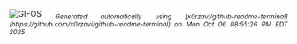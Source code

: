<div align="justify">
<picture>
    <source media="(prefers-color-scheme: dark)" srcset="https://i.ibb.co/rRqJMSPw/output-gif.gif">
    <source media="(prefers-color-scheme: light)" srcset="https://i.ibb.co/rRqJMSPw/output-gif.gif">
    <img alt="GIFOS" src="https://i.ibb.co/rRqJMSPw/output-gif.gif">
</picture>
<sub><i>Generated automatically using [x0rzavi/github-readme-terminal](https://github.com/x0rzavi/github-readme-terminal) on Mon Oct 06 08:55:26 PM EDT 2025</i></sub>
</div>

<!--  -->